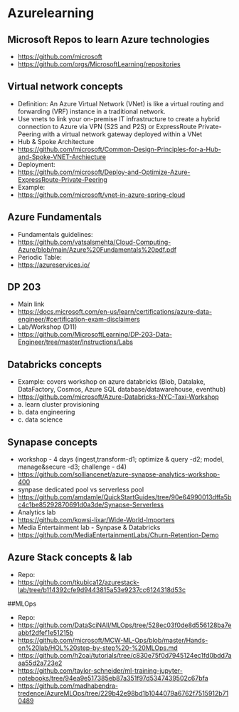 # Azurelearning

## Microsoft Repos to learn Azure technologies

- https://github.com/microsoft
- https://github.com/orgs/MicrosoftLearning/repositories


## Virtual network concepts
- Definition: An Azure Virtual Network (VNet) is like a virtual routing and forwarding (VRF) instance in a traditional network. 
- Use vnets to link your on-premise IT infrastructure to create a hybrid connection to Azure via VPN (S2S and P2S) or ExpressRoute Private-Peering with a virtual network gateway deployed within a VNet
- Hub & Spoke Architecture
- https://github.com/microsoft/Common-Design-Principles-for-a-Hub-and-Spoke-VNET-Archiecture
- Deployment: 
- https://github.com/microsoft/Deploy-and-Optimize-Azure-ExpressRoute-Private-Peering
- Example:
- https://github.com/microsoft/vnet-in-azure-spring-cloud

## Azure Fundamentals
- Fundamentals guidelines:
- https://github.com/vatsalsmehta/Cloud-Computing-Azure/blob/main/Azure%20Fundamentals%20pdf.pdf
- Periodic Table: 
- https://azureservices.io/

## DP 203
- Main link
- https://docs.microsoft.com/en-us/learn/certifications/azure-data-engineer/#certification-exam-disclaimers
- Lab/Workshop (D11)
- https://github.com/MicrosoftLearning/DP-203-Data-Engineer/tree/master/Instructions/Labs

## Databricks concepts
- Example: covers workshop on azure databricks (Blob, Datalake, DataFactory, Cosmos, Azure SQL database/datawarehouse, eventhub)
- https://github.com/microsoft/Azure-Databricks-NYC-Taxi-Workshop
-   a. learn cluster provisioning
-   b. data engineering
-   c. data science

## Synapase concepts
- workshop - 4 days (ingest,transform-d1; optimize & query -d2; model, manage&secure -d3; challenge - d4)
- https://github.com/solliancenet/azure-synapse-analytics-workshop-400
- synpase dedicated pool vs serverless pool
- https://github.com/amdamle/QuickStartGuides/tree/90e64990013dffa5bc4c1be85292870691d0a3de/Synapse-Serverless
- Analytics lab
- https://github.com/kowsi-lixar/Wide-World-Importers
- Media Entertainment lab - Synpase & Databricks
- https://github.com/MediaEntertainmentLabs/Churn-Retention-Demo

## Azure Stack concepts & lab
- Repo:
- https://github.com/tkubica12/azurestack-lab/tree/b114392cfe9d9443815a53e9237cc6124318d53c

##MLOps
- Repo:
- https://github.com/DataSciNAll/MLOps/tree/528ec03f0de8d556128ba7eabbf2dfef1e51215b
- https://github.com/microsoft/MCW-ML-Ops/blob/master/Hands-on%20lab/HOL%20step-by-step%20-%20MLOps.md
- https://github.com/h2oai/tutorials/tree/c830e75f0d7945124ec1fd0bdd7aaa55d2a723e2
- https://github.com/taylor-schneider/ml-training-jupyter-notebooks/tree/94ea9e517385eb87a351f97d5347439502c67bfa
- https://github.com/madhabendra-tredence/AzureMLOps/tree/229b42e98bd1b1044079a6762f7515912b710489


